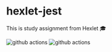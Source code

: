 # hexlet-jest
This is study assignment from Hexlet 🎓

![github actions](https://github.com/Ingo-o/hexlet-jest/workflows/github%20actions/badge.svg)
![github actions](https://github.com/Ingo-o/frontend-project-lvl1/workflows/github%20actions/badge.svg)
